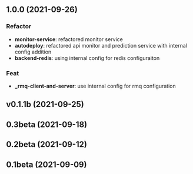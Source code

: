 ## 1.0.0 (2021-09-26)

### Refactor

- **monitor-service**: refactored monitor service
- **autodeploy**: refactored api monitor and prediction service with internal config addition
- **backend-redis**: using internal config for redis configuraiton

### Feat

- **_rmq-client-and-server**: use internal config for rmq configuration

## v0.1.1b (2021-09-25)

## 0.3beta (2021-09-18)

## 0.2beta (2021-09-12)

## 0.1beta (2021-09-09)
